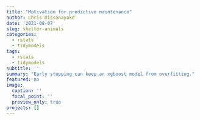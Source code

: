 ```yaml
---
title: "Motivation for predictive maintenance"
author: Chris Dissanayake
date: '2021-08-07'
slug: shelter-animals
categories:
  - rstats
  - tidymodels
tags:
  - rstats
  - tidymodels
subtitle: ''
summary: "Early stopping can keep an xgboost model from overfitting."
featured: no
image:
  caption: ''
  focal_point: ''
  preview_only: true
projects: []
---
```




